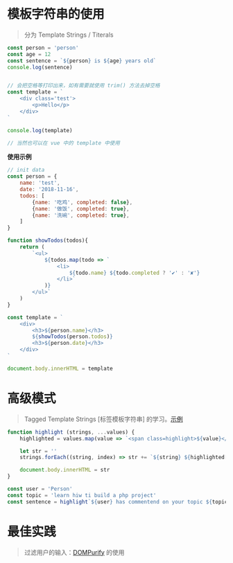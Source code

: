 # 模板字符串的使用

> 分为 Template Strings / Titerals

```javascript
const person = 'person'
const age = 12
const sentence = `${person} is ${age} years old`
console.log(sentence)


// 会把空格等打印出来，如有需要就使用 trim() 方法去掉空格
const template = `
	<div class='test'>
		<p>Hello</p>
	</div>
`

console.log(template)

// 当然也可以在 vue 中的 template 中使用
```

**使用示例**

```javascript
// init data
const person = {
	name: 'test',
	date: '2018-11-16',
	todos: [
		{name: '吃鸡', completed: false},
		{name: '做饭', completed: true},
		{name: '洗碗', completed: true},
	]
}

function showTodos(todos){
	return (
		`<ul>
			${todos.map(todo => `
				<li>
					${todo.name} ${todo.completed ? '✔️' : '✘'}
				</li>`
			)}
		</ul>`
	)
}

const template = `
	<div>
		<h3>${person.name}</h3>
		${showTodos(person.todos)}
		<h3>${person.date}</h3>
	</div>
`

document.body.innerHTML = template
```


# 高级模式

> Tagged Template Strings [标签模板字符串] 的学习。[示例](http://js.jirengu.com/dizen/3/edit)



```javascript
function highlight (strings, ...values) {
	highlighted = values.map(value => `<span class=highlight>${value}</span>`)

	let str = ''
	strings.forEach((string, index) => str += `${string} ${highlighted[index] || ''}`)

	document.body.innerHTML = str
}

const user = 'Person'
const topic = 'learn hiw ti build a php project'
const sentence = highlight`${user} has commentend on your topic ${topic}`
```

# 最佳实践 

> 过滤用户的输入：[DOMPurify](https://github.com/cure53/DOMPurify) 的使用
